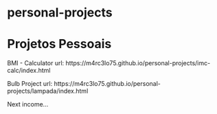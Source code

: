 # personal-projects
# Projetos Pessoais 
<div>
  <p>BMI - Calculator url: https://m4rc3lo75.github.io/personal-projects/imc-calc/index.html</p>
  <p>Bulb Project url: https://m4rc3lo75.github.io/personal-projects/lampada/index.html</p>
</div>
Next income...
